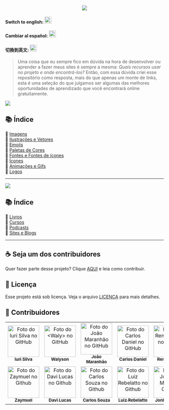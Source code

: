<h1 align="center">
  <img src="assets/image/logo.png">
</h1>

#### Switch to english: <kbd>[<img title="English" alt="English" src="flags/eua.png" width="22">](translation/english/README.en.md)</kbd>

#### Cambiar al español: <kbd>[<img title="Español" alt="Español" src="flags/es.png" width="22">](translation/espanol/README.es.md)</kbd>

#### 切換到英文: <kbd>[<img title="中文" alt="中文" src="flags/cn.png" width="22">](translation/中文/README.cn.md)</kbd>

> Uma coisa que eu sempre fico em dúvida na hora de desenvolver ou aprender a fazer meus sites é sempre a mesma: <i>Quais recursos usar no projeto e onde encontrá-los?</i>
> Então, com essa dúvida criei esse repositório como resposta, mais do que apenas um monte de links, esta é uma seleção do que julgamos ser algumas das melhores oportunidades de aprendizado que você encontrará online gratuitamente.

<img src="assets/image/banner1.png">

## 📚 Índice

🔖 [Imagens](pages/materiais-gratuitos-para-sites.br.md#-imagens)<br>
🔖 [Ilustrações e Vetores](pages/materiais-gratuitos-para-sites.br.md#-ilustrações-e-vetores)<br>
🔖 [Emojis](pages/materiais-gratuitos-para-sites.br.md#-emojis)<br>
🔖 [Paletas de Cores](pages/materiais-gratuitos-para-sites.br.md#-paletas-de-cores)<br>
🔖 [Fontes e Fontes de ícones](pages/materiais-gratuitos-para-sites.br.md#-fontes-e-fontes-de-ícones)<br>
🔖 [Ícones](pages/materiais-gratuitos-para-sites.br.md#-ícones)<br>
🔖 [Animações e Gifs](pages/materiais-gratuitos-para-sites.br.md#-animações-e-gifs)<br>
🔖 [Logos](pages/materiais-gratuitos-para-sites.br.md#-logos)<br>

---

<img src="assets/image/banner2.png">

## 📚 Índice

🔖 [Livros](pages/materiais-gratuitos-para-estudos.br.md#-livros)<br>
🔖 [Cursos](pages/materiais-gratuitos-para-estudos.br.md#-cursos)<br>
🔖 [Podcasts](pages/materiais-gratuitos-para-estudos.br.md#-podcasts)<br>
🔖 [Sites e Blogs](pages/materiais-gratuitos-para-estudos.br.md#-sites-e-blogs)<br>

---

## ☕ Seja um dos contribuidores

Quer fazer parte desse projeto? Clique [AQUI](CONTRIBUTING.md) e leia como contribuir.<br>

## 🍜 Licença

Esse projeto está sob licença. Veja o arquivo [LICENÇA](LICENSE.md) para mais detalhes.<br>

## 🦄 Contribuidores

<table>
  <tr>
    <td align="center">
      <a href="https://github.com/iuricode">
        <img src="https://avatars3.githubusercontent.com/u/31936044" width="100px;" alt="Foto do Iuri Silva no GitHub"/><br>
        <sub>
          <b>Iuri Silva</b>
        </sub>
      </a>
    </td>
    <td align="center">
      <a href="https://github.com/walysonfelipe">
        <img src="https://avatars1.githubusercontent.com/u/35854466" width="100px;" alt="Foto do <Waly> no GitHub"/><br>
        <sub>
          <b>Walyson</b>
        </sub>
      </a><br>
    </td>
    <td align="center">
      <a href="https://github.com/joaomaranhao">
        <img src="https://avatars0.githubusercontent.com/u/31970285" width="100px;" alt="Foto do João Maranhão no GitHub"/><br>
        <sub>
          <b>João Maranhão</b>
        </sub>
      </a><br>
    </td>
    <td align="center">
      <a href="https://github.com/z3ox1s">
        <img src="https://avatars0.githubusercontent.com/u/66672234" width="100px;" alt="Foto do Carlos Daniel no GitHub"/><br>
        <sub>
          <b>Carlos Daniel</b>
        </sub>
      </a><br>
    </td>
    <td align="center">
      <a href="https://github.com/reness0">
        <img src="https://avatars0.githubusercontent.com/u/49681380" width="100px;" alt="Foto do Renê Júnior no Github"/><br>
        <sub>
          <b>Renê Júnior</b>
        </sub>
      </a><br>
    </td>
    <td align="center">
      <a href="https://github.com/YasmimVieira">
        <img src="https://avatars.githubusercontent.com/u/47395019" width="100px;" alt="Foto da Yasmim Vieira no Github"/><br>
        <sub>
          <b>Yasmim Vieira</b>
        </sub>
      </a><br>
    </td>
    <tr>
     <td align="center">
      <a href="https://github.com/zaymuel">
        <img src="https://avatars.githubusercontent.com/u/63195645" width="100px;" alt="Foto do Zaymuel no Github"/><br>
        <sub>
          <b>Zaymuel</b>
        </sub>
      </a><br>
    </td>
     <td align="center">
      <a href="https://github.com/davidlpc1">
        <img src="https://avatars.githubusercontent.com/u/66884233" width="100px;" alt="Foto do Davi Lucas no Github"/><br>
        <sub>
          <b>Davi Lucas</b>
        </sub>
      </a><br>
    </td>
    </td>
     <td align="center">
      <a href="https://github.com/CarlosViniMSouza">
        <img src="https://avatars.githubusercontent.com/u/60679101" width="100px;" alt="Foto do Carlos Souza no Github"/><br>
        <sub>
          <b>Carlos Souza</b>
        </sub>
      </a><br>
    </td>
    <td align="center">
      <a href="https://github.com/Luizrebelatto">
        <img src="https://avatars.githubusercontent.com/u/62765965" width="100px;" alt="Foto do Luiz Rebelatto no Github"/><br>
        <sub>
          <b>Luiz Rebelatto</b>
        </sub>
      </a><br>
    </td>
    <td align="center">
      <a href="https://github.com/jomrs">
        <img src="https://avatars.githubusercontent.com/u/47464761" width="100px;" alt="Foto do Jonhtan Mota no Github"/><br>
        <sub>
          <b>Jonhtan Mota</b>
        </sub>
      </a><br>
    </td>
    </tr>
  </tr>
</table>
